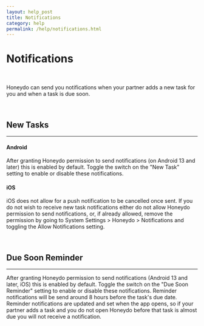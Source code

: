 ```yaml
---
layout: help_post
title: Notifications
category: help
permalink: /help/notifications.html
---
```


# Notifications

&nbsp;

Honeydo can send you notifications when your partner adds a new task for you and when a task is due soon.

&nbsp;

## New Tasks

----

#### Android

After granting Honeydo permission to send notifications (on Android 13 and later) this is enabled by default. Toggle the switch on the "New Task" setting to enable or disable these notifications.

#### iOS

iOS does not allow for a push notification to be cancelled once sent. If you do not wish to receive new task notifications either do not allow Honeydo permission to send notifications, or, if already allowed, remove the permission by going to System Settings &gt; Honeydo &gt; Notifications and toggling the Allow Notifications setting.

&nbsp;

## Due Soon Reminder

----

After granting Honeydo permission to send notifications (Android 13 and later, iOS) this is enabled by default. Toggle the switch on the "Due Soon Reminder" setting to enable or disable these notifications. Reminder notifications will be send around 8 hours before the task's due date. Reminder notifications are updated and set when the app opens, so if your partner adds a task and you do not open Honeydo before that task is almost due you will not receive a notification.